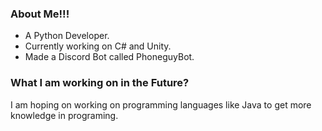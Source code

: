 ### About Me!!!

* A Python Developer.
* Currently working on C# and Unity.
* Made a Discord Bot called PhoneguyBot.

### What I am working on in the Future?

I am hoping on working on programming languages like Java to get more knowledge in programing.

<!--
**Phoneguytech75/Phoneguytech75** is a ✨ _special_ ✨ repository because its `README.md` (this file) appears on your GitHub profile.

Here are some ideas to get you started:

- 🔭 I’m currently working on ...
- 🌱 I’m currently learning ...
- 👯 I’m looking to collaborate on ...
- 🤔 I’m looking for help with ...
- 💬 Ask me about ...
- 📫 How to reach me: ...
- 😄 Pronouns: ...
- ⚡ Fun fact: ...
-->
